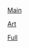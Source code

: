 [Main](https://thewafflelord37.github.io/ManePxls-Templates-Redirects/)

[Art](https://thewafflelord37.github.io/ManePxls-Templates-Redirects/art.html)

[Full](https://thewafflelord37.github.io/ManePxls-Templates-Redirects/full.html)
